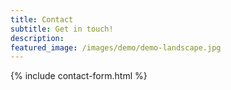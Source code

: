 ```yaml
---
title: Contact
subtitle: Get in touch!
description: 
featured_image: /images/demo/demo-landscape.jpg
---
```


{% include contact-form.html %}